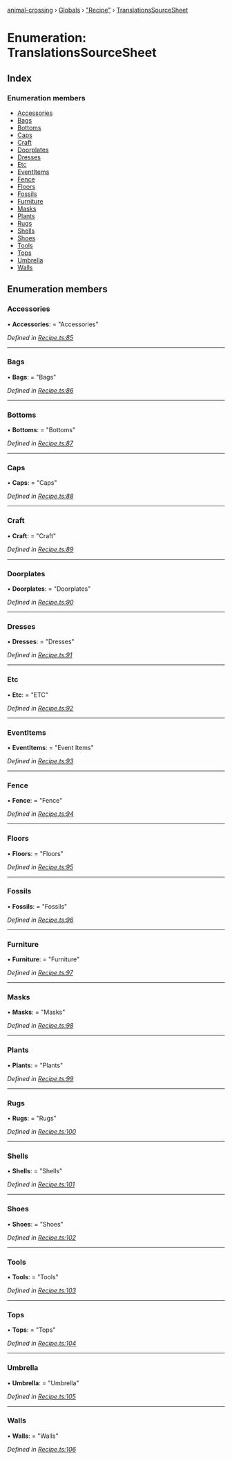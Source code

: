 [animal-crossing](../README.md) › [Globals](../globals.md) › ["Recipe"](../modules/_recipe_.md) › [TranslationsSourceSheet](_recipe_.translationssourcesheet.md)

# Enumeration: TranslationsSourceSheet

## Index

### Enumeration members

* [Accessories](_recipe_.translationssourcesheet.md#accessories)
* [Bags](_recipe_.translationssourcesheet.md#bags)
* [Bottoms](_recipe_.translationssourcesheet.md#bottoms)
* [Caps](_recipe_.translationssourcesheet.md#caps)
* [Craft](_recipe_.translationssourcesheet.md#craft)
* [Doorplates](_recipe_.translationssourcesheet.md#doorplates)
* [Dresses](_recipe_.translationssourcesheet.md#dresses)
* [Etc](_recipe_.translationssourcesheet.md#etc)
* [EventItems](_recipe_.translationssourcesheet.md#eventitems)
* [Fence](_recipe_.translationssourcesheet.md#fence)
* [Floors](_recipe_.translationssourcesheet.md#floors)
* [Fossils](_recipe_.translationssourcesheet.md#fossils)
* [Furniture](_recipe_.translationssourcesheet.md#furniture)
* [Masks](_recipe_.translationssourcesheet.md#masks)
* [Plants](_recipe_.translationssourcesheet.md#plants)
* [Rugs](_recipe_.translationssourcesheet.md#rugs)
* [Shells](_recipe_.translationssourcesheet.md#shells)
* [Shoes](_recipe_.translationssourcesheet.md#shoes)
* [Tools](_recipe_.translationssourcesheet.md#tools)
* [Tops](_recipe_.translationssourcesheet.md#tops)
* [Umbrella](_recipe_.translationssourcesheet.md#umbrella)
* [Walls](_recipe_.translationssourcesheet.md#walls)

## Enumeration members

###  Accessories

• **Accessories**: = "Accessories"

*Defined in [Recipe.ts:85](https://github.com/Norviah/animal-crossing/blob/d0e2651/module/types/Recipe.ts#L85)*

___

###  Bags

• **Bags**: = "Bags"

*Defined in [Recipe.ts:86](https://github.com/Norviah/animal-crossing/blob/d0e2651/module/types/Recipe.ts#L86)*

___

###  Bottoms

• **Bottoms**: = "Bottoms"

*Defined in [Recipe.ts:87](https://github.com/Norviah/animal-crossing/blob/d0e2651/module/types/Recipe.ts#L87)*

___

###  Caps

• **Caps**: = "Caps"

*Defined in [Recipe.ts:88](https://github.com/Norviah/animal-crossing/blob/d0e2651/module/types/Recipe.ts#L88)*

___

###  Craft

• **Craft**: = "Craft"

*Defined in [Recipe.ts:89](https://github.com/Norviah/animal-crossing/blob/d0e2651/module/types/Recipe.ts#L89)*

___

###  Doorplates

• **Doorplates**: = "Doorplates"

*Defined in [Recipe.ts:90](https://github.com/Norviah/animal-crossing/blob/d0e2651/module/types/Recipe.ts#L90)*

___

###  Dresses

• **Dresses**: = "Dresses"

*Defined in [Recipe.ts:91](https://github.com/Norviah/animal-crossing/blob/d0e2651/module/types/Recipe.ts#L91)*

___

###  Etc

• **Etc**: = "ETC"

*Defined in [Recipe.ts:92](https://github.com/Norviah/animal-crossing/blob/d0e2651/module/types/Recipe.ts#L92)*

___

###  EventItems

• **EventItems**: = "Event Items"

*Defined in [Recipe.ts:93](https://github.com/Norviah/animal-crossing/blob/d0e2651/module/types/Recipe.ts#L93)*

___

###  Fence

• **Fence**: = "Fence"

*Defined in [Recipe.ts:94](https://github.com/Norviah/animal-crossing/blob/d0e2651/module/types/Recipe.ts#L94)*

___

###  Floors

• **Floors**: = "Floors"

*Defined in [Recipe.ts:95](https://github.com/Norviah/animal-crossing/blob/d0e2651/module/types/Recipe.ts#L95)*

___

###  Fossils

• **Fossils**: = "Fossils"

*Defined in [Recipe.ts:96](https://github.com/Norviah/animal-crossing/blob/d0e2651/module/types/Recipe.ts#L96)*

___

###  Furniture

• **Furniture**: = "Furniture"

*Defined in [Recipe.ts:97](https://github.com/Norviah/animal-crossing/blob/d0e2651/module/types/Recipe.ts#L97)*

___

###  Masks

• **Masks**: = "Masks"

*Defined in [Recipe.ts:98](https://github.com/Norviah/animal-crossing/blob/d0e2651/module/types/Recipe.ts#L98)*

___

###  Plants

• **Plants**: = "Plants"

*Defined in [Recipe.ts:99](https://github.com/Norviah/animal-crossing/blob/d0e2651/module/types/Recipe.ts#L99)*

___

###  Rugs

• **Rugs**: = "Rugs"

*Defined in [Recipe.ts:100](https://github.com/Norviah/animal-crossing/blob/d0e2651/module/types/Recipe.ts#L100)*

___

###  Shells

• **Shells**: = "Shells"

*Defined in [Recipe.ts:101](https://github.com/Norviah/animal-crossing/blob/d0e2651/module/types/Recipe.ts#L101)*

___

###  Shoes

• **Shoes**: = "Shoes"

*Defined in [Recipe.ts:102](https://github.com/Norviah/animal-crossing/blob/d0e2651/module/types/Recipe.ts#L102)*

___

###  Tools

• **Tools**: = "Tools"

*Defined in [Recipe.ts:103](https://github.com/Norviah/animal-crossing/blob/d0e2651/module/types/Recipe.ts#L103)*

___

###  Tops

• **Tops**: = "Tops"

*Defined in [Recipe.ts:104](https://github.com/Norviah/animal-crossing/blob/d0e2651/module/types/Recipe.ts#L104)*

___

###  Umbrella

• **Umbrella**: = "Umbrella"

*Defined in [Recipe.ts:105](https://github.com/Norviah/animal-crossing/blob/d0e2651/module/types/Recipe.ts#L105)*

___

###  Walls

• **Walls**: = "Walls"

*Defined in [Recipe.ts:106](https://github.com/Norviah/animal-crossing/blob/d0e2651/module/types/Recipe.ts#L106)*
